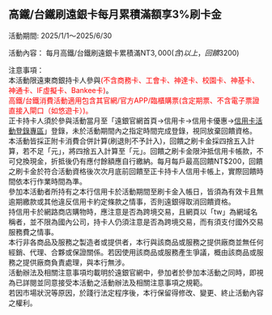 ## 高鐵/台鐵刷遠銀卡每月累積滿額享3%刷卡金

活動期間: 2025/1/1～2025/6/30

活動內容： 每月高鐵/台鐵刷遠銀卡累積滿NT$3,000(含)以上，回饋3%刷卡金(須當月登錄當月刷卡，每月每戶回饋上限NT$200)

注意事項：<br>
本活動限遠東商銀持卡人參與<span style="color:red;">(不含商務卡、工會卡、神達卡、校園卡、神基卡、神通卡、IF虛擬卡、Bankee卡)</span>。<br>
<span style="color:red;">高鐵/台鐵消費活動適用包含其官網/官方APP/臨櫃購票(含定期票、不含電子票證直接入閘口（如悠遊卡）)。</span><br>
正卡持卡人須於參與活動當月至「遠銀官網首頁→信用卡→信用卡優惠→[信用卡活動登錄專區](https://ecard.feib.com.tw/ActivityPromotion/index.do)」登錄，未於活動期間內之指定時間完成登錄，視同放棄回饋資格。<br>
本活動皆採正附卡消費合併計算(刷退則不予計入)，回饋之刷卡金採四捨五入計算，若不足「元」，將四捨五入計算至「元」。回饋之刷卡金限沖抵信用卡帳款，不可兌換現金，折抵後仍有應付餘額應自行繳納。每月每戶最高回饋NT$200，回饋之刷卡金於符合活動資格後次次月底前回饋至正卡持卡人信用卡帳上，實際回饋時間依本行作業時間為準。<br>
參加本活動者所持有之本行信用卡於活動期間至刷卡金入帳日，皆須為有效卡且無逾期繳款或其他違反信用卡約定條款之情事，否則遠銀得取消回饋資格。<br>
持信用卡於網路商店購物時，應注意是否為跨境交易，且網頁以「tw」為網域名稱者，並不限為國內公司，持卡人仍須注意是否為跨境交易，而有須支付國外交易服務費之情事。<br>
本行非各商品及服務之製造者或提供者，本行與該商品或服務之提供廠商並無任何經銷、代理、合夥或保證關係。若因使用該商品或服務產生爭議，概由該商品或服務之提供廠商負責處理，與本行無涉。<br>
活動辦法及相關注意事項均載明於遠銀官網中，參加者於參加本活動之同時，即視為已詳閱並同意接受本活動之活動辦法及相關注意事項之規範。<br>
若因市場狀況等原因，於踐行法定程序後，本行保留得修改、變更、終止活動內容之權利。